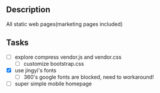 Description
-----------

All static web pages(marketing pages included)

Tasks
-----

- [ ] explore compress vendor.js and vendor.css
  -	[ ] customize bootstrap.css
- [x] use jingyi's fonts
  - [ ] 360's google fonts are blocked, need to workaround!
- [ ] super simple mobile homepage
